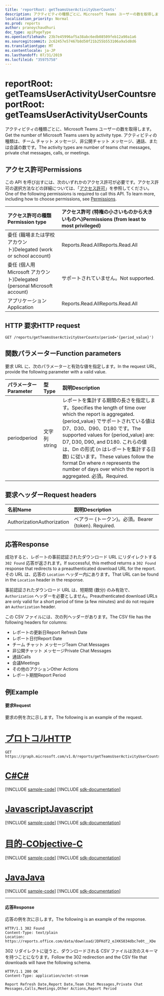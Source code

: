 ```yaml
---
title: 'reportRoot: getTeamsUserActivityUserCounts'
description: アクティビティの種類ごとに、Microsoft Teams ユーザーの数を取得します。 アクティビティの種類は、チーム チャット メッセージ、非公開チャット メッセージ、通話、または会議の数です。
localization_priority: Normal
ms.prod: reports
author: pranoychaudhuri
doc_type: apiPageType
ms.openlocfilehash: 23b7e45996af5a38abc6edb08509feb12a90a1a6
ms.sourcegitcommit: 2c62457e57467b8d50f21b255b553106a9a5d8d6
ms.translationtype: MT
ms.contentlocale: ja-JP
ms.lasthandoff: 07/31/2019
ms.locfileid: "35975758"
---
```

# <a name="reportroot-getteamsuseractivityusercounts"></a><span data-ttu-id="e7aaa-104">reportRoot: getTeamsUserActivityUserCounts</span><span class="sxs-lookup"><span data-stu-id="e7aaa-104">reportRoot: getTeamsUserActivityUserCounts</span></span>

<span data-ttu-id="e7aaa-105">アクティビティの種類ごとに、Microsoft Teams ユーザーの数を取得します。</span><span class="sxs-lookup"><span data-stu-id="e7aaa-105">Get the number of Microsoft Teams users by activity type.</span></span> <span data-ttu-id="e7aaa-106">アクティビティの種類は、チーム チャット メッセージ、非公開チャット メッセージ、通話、または会議の数です。</span><span class="sxs-lookup"><span data-stu-id="e7aaa-106">The activity types are number of teams chat messages, private chat messages, calls, or meetings.</span></span>

## <a name="permissions"></a><span data-ttu-id="e7aaa-107">アクセス許可</span><span class="sxs-lookup"><span data-stu-id="e7aaa-107">Permissions</span></span>

<span data-ttu-id="e7aaa-p103">この API を呼び出すには、次のいずれかのアクセス許可が必要です。アクセス許可の選択方法などの詳細については、「[アクセス許可](/graph/permissions-reference)」を参照してください。</span><span class="sxs-lookup"><span data-stu-id="e7aaa-p103">One of the following permissions is required to call this API. To learn more, including how to choose permissions, see [Permissions](/graph/permissions-reference).</span></span>

| <span data-ttu-id="e7aaa-110">アクセス許可の種類</span><span class="sxs-lookup"><span data-stu-id="e7aaa-110">Permission type</span></span>                        | <span data-ttu-id="e7aaa-111">アクセス許可 (特権の小さいものから大きいものへ)</span><span class="sxs-lookup"><span data-stu-id="e7aaa-111">Permissions (from least to most privileged)</span></span> |
| :------------------------------------- | :--------------------------------------- |
| <span data-ttu-id="e7aaa-112">委任 (職場または学校アカウント)</span><span class="sxs-lookup"><span data-stu-id="e7aaa-112">Delegated (work or school account)</span></span>     | <span data-ttu-id="e7aaa-113">Reports.Read.All</span><span class="sxs-lookup"><span data-stu-id="e7aaa-113">Reports.Read.All</span></span>                         |
| <span data-ttu-id="e7aaa-114">委任 (個人用 Microsoft アカウント)</span><span class="sxs-lookup"><span data-stu-id="e7aaa-114">Delegated (personal Microsoft account)</span></span> | <span data-ttu-id="e7aaa-115">サポートされていません。</span><span class="sxs-lookup"><span data-stu-id="e7aaa-115">Not supported.</span></span>                           |
| <span data-ttu-id="e7aaa-116">アプリケーション</span><span class="sxs-lookup"><span data-stu-id="e7aaa-116">Application</span></span>                            | <span data-ttu-id="e7aaa-117">Reports.Read.All</span><span class="sxs-lookup"><span data-stu-id="e7aaa-117">Reports.Read.All</span></span>                         |

## <a name="http-request"></a><span data-ttu-id="e7aaa-118">HTTP 要求</span><span class="sxs-lookup"><span data-stu-id="e7aaa-118">HTTP request</span></span>

<!-- { "blockType": "ignored" } -->

```http
GET /reports/getTeamsUserActivityUserCounts(period='{period_value}')
```

## <a name="function-parameters"></a><span data-ttu-id="e7aaa-119">関数パラメーター</span><span class="sxs-lookup"><span data-stu-id="e7aaa-119">Function parameters</span></span>

<span data-ttu-id="e7aaa-120">要求 URL に、次のパラメーターと有効な値を指定します。</span><span class="sxs-lookup"><span data-stu-id="e7aaa-120">In the request URL, provide the following parameter with a valid value.</span></span>

| <span data-ttu-id="e7aaa-121">パラメーター</span><span class="sxs-lookup"><span data-stu-id="e7aaa-121">Parameter</span></span> | <span data-ttu-id="e7aaa-122">型</span><span class="sxs-lookup"><span data-stu-id="e7aaa-122">Type</span></span>   | <span data-ttu-id="e7aaa-123">説明</span><span class="sxs-lookup"><span data-stu-id="e7aaa-123">Description</span></span>                              |
| :-------- | :----- | :--------------------------------------- |
| <span data-ttu-id="e7aaa-124">period</span><span class="sxs-lookup"><span data-stu-id="e7aaa-124">period</span></span>    | <span data-ttu-id="e7aaa-125">文字列</span><span class="sxs-lookup"><span data-stu-id="e7aaa-125">string</span></span> | <span data-ttu-id="e7aaa-126">レポートを集計する期間の長さを指定します。</span><span class="sxs-lookup"><span data-stu-id="e7aaa-126">Specifies the length of time over which the report is aggregated.</span></span> <span data-ttu-id="e7aaa-127">{period_value} でサポートされている値は D7、D30、D90、D180 です。</span><span class="sxs-lookup"><span data-stu-id="e7aaa-127">The supported values for {period_value} are: D7, D30, D90, and D180.</span></span> <span data-ttu-id="e7aaa-128">これらの値は、D*n* の形式 (*n* はレポートを集計する日数) に従います。</span><span class="sxs-lookup"><span data-stu-id="e7aaa-128">These values follow the format D*n* where *n* represents the number of days over which the report is aggregated.</span></span> <span data-ttu-id="e7aaa-129">必須。</span><span class="sxs-lookup"><span data-stu-id="e7aaa-129">Required.</span></span> |

## <a name="request-headers"></a><span data-ttu-id="e7aaa-130">要求ヘッダー</span><span class="sxs-lookup"><span data-stu-id="e7aaa-130">Request headers</span></span>

| <span data-ttu-id="e7aaa-131">名前</span><span class="sxs-lookup"><span data-stu-id="e7aaa-131">Name</span></span>          | <span data-ttu-id="e7aaa-132">説明</span><span class="sxs-lookup"><span data-stu-id="e7aaa-132">Description</span></span>               |
| :------------ | :------------------------ |
| <span data-ttu-id="e7aaa-133">Authorization</span><span class="sxs-lookup"><span data-stu-id="e7aaa-133">Authorization</span></span> | <span data-ttu-id="e7aaa-p105">ベアラー {トークン}。必須。</span><span class="sxs-lookup"><span data-stu-id="e7aaa-p105">Bearer {token}. Required.</span></span> |

## <a name="response"></a><span data-ttu-id="e7aaa-136">応答</span><span class="sxs-lookup"><span data-stu-id="e7aaa-136">Response</span></span>

<span data-ttu-id="e7aaa-137">成功すると、レポートの事前認証されたダウンロード URL にリダイレクトする `302 Found` 応答が返されます。</span><span class="sxs-lookup"><span data-stu-id="e7aaa-137">If successful, this method returns a `302 Found` response that redirects to a preauthenticated download URL for the report.</span></span> <span data-ttu-id="e7aaa-138">その URL は、応答の `Location` ヘッダー内にあります。</span><span class="sxs-lookup"><span data-stu-id="e7aaa-138">That URL can be found in the `Location` header in the response.</span></span>

<span data-ttu-id="e7aaa-139">事前認証されたダウンロード URL は、短期間 (数分) のみ有効で、`Authorization` ヘッダーを必要としません。</span><span class="sxs-lookup"><span data-stu-id="e7aaa-139">Preauthenticated download URLs are only valid for a short period of time (a few minutes) and do not require an `Authorization` header.</span></span>

<span data-ttu-id="e7aaa-140">この CSV ファイルには、次の列ヘッダーがあります。</span><span class="sxs-lookup"><span data-stu-id="e7aaa-140">The CSV file has the following headers for columns:</span></span>

- <span data-ttu-id="e7aaa-141">レポートの更新日</span><span class="sxs-lookup"><span data-stu-id="e7aaa-141">Report Refresh Date</span></span>
- <span data-ttu-id="e7aaa-142">レポート日付</span><span class="sxs-lookup"><span data-stu-id="e7aaa-142">Report Date</span></span>
- <span data-ttu-id="e7aaa-143">チーム チャット メッセージ</span><span class="sxs-lookup"><span data-stu-id="e7aaa-143">Team Chat Messages</span></span>
- <span data-ttu-id="e7aaa-144">非公開チャット メッセージ</span><span class="sxs-lookup"><span data-stu-id="e7aaa-144">Private Chat Messages</span></span>
- <span data-ttu-id="e7aaa-145">通話</span><span class="sxs-lookup"><span data-stu-id="e7aaa-145">Calls</span></span>
- <span data-ttu-id="e7aaa-146">会議</span><span class="sxs-lookup"><span data-stu-id="e7aaa-146">Meetings</span></span>
- <span data-ttu-id="e7aaa-147">その他のアクション</span><span class="sxs-lookup"><span data-stu-id="e7aaa-147">Other Actions</span></span>
- <span data-ttu-id="e7aaa-148">レポート期間</span><span class="sxs-lookup"><span data-stu-id="e7aaa-148">Report Period</span></span>

## <a name="example"></a><span data-ttu-id="e7aaa-149">例</span><span class="sxs-lookup"><span data-stu-id="e7aaa-149">Example</span></span>

#### <a name="request"></a><span data-ttu-id="e7aaa-150">要求</span><span class="sxs-lookup"><span data-stu-id="e7aaa-150">Request</span></span>

<span data-ttu-id="e7aaa-151">要求の例を次に示します。</span><span class="sxs-lookup"><span data-stu-id="e7aaa-151">The following is an example of the request.</span></span>


# <a name="httptabhttp"></a>[<span data-ttu-id="e7aaa-152">プロトコル</span><span class="sxs-lookup"><span data-stu-id="e7aaa-152">HTTP</span></span>](#tab/http)
<!-- {
  "blockType": "request",
  "name": "reportroot_getteamsuseractivityusercounts"
}-->

```http
GET https://graph.microsoft.com/v1.0/reports/getTeamsUserActivityUserCounts(period='D7')
```
# <a name="ctabcsharp"></a>[<span data-ttu-id="e7aaa-153">C#</span><span class="sxs-lookup"><span data-stu-id="e7aaa-153">C#</span></span>](#tab/csharp)
[!INCLUDE [sample-code](../includes/snippets/csharp/reportroot-getteamsuseractivityusercounts-csharp-snippets.md)]
[!INCLUDE [sdk-documentation](../includes/snippets/snippets-sdk-documentation-link.md)]

# <a name="javascripttabjavascript"></a>[<span data-ttu-id="e7aaa-154">Javascript</span><span class="sxs-lookup"><span data-stu-id="e7aaa-154">Javascript</span></span>](#tab/javascript)
[!INCLUDE [sample-code](../includes/snippets/javascript/reportroot-getteamsuseractivityusercounts-javascript-snippets.md)]
[!INCLUDE [sdk-documentation](../includes/snippets/snippets-sdk-documentation-link.md)]

# <a name="objective-ctabobjc"></a>[<span data-ttu-id="e7aaa-155">目的-C</span><span class="sxs-lookup"><span data-stu-id="e7aaa-155">Objective-C</span></span>](#tab/objc)
[!INCLUDE [sample-code](../includes/snippets/objc/reportroot-getteamsuseractivityusercounts-objc-snippets.md)]
[!INCLUDE [sdk-documentation](../includes/snippets/snippets-sdk-documentation-link.md)]

# <a name="javatabjava"></a>[<span data-ttu-id="e7aaa-156">Java</span><span class="sxs-lookup"><span data-stu-id="e7aaa-156">Java</span></span>](#tab/java)
[!INCLUDE [sample-code](../includes/snippets/java/reportroot-getteamsuseractivityusercounts-java-snippets.md)]
[!INCLUDE [sdk-documentation](../includes/snippets/snippets-sdk-documentation-link.md)]

---


#### <a name="response"></a><span data-ttu-id="e7aaa-157">応答</span><span class="sxs-lookup"><span data-stu-id="e7aaa-157">Response</span></span>

<span data-ttu-id="e7aaa-158">応答の例を次に示します。</span><span class="sxs-lookup"><span data-stu-id="e7aaa-158">The following is an example of the response.</span></span>

<!-- {
  "blockType": "response",
  "truncated": true,
  "@odata.type": "microsoft.graph.report"
} -->

```http
HTTP/1.1 302 Found
Content-Type: text/plain
Location: https://reports.office.com/data/download/JDFKdf2_eJXKS034dbc7e0t__XDe
```

<span data-ttu-id="e7aaa-159">302 リダイレクトに従うと、ダウンロードされる CSV ファイルは次のスキーマを持つことになります。</span><span class="sxs-lookup"><span data-stu-id="e7aaa-159">Follow the 302 redirection and the CSV file that downloads will have the following schema.</span></span>

<!-- { "blockType": "ignored" } --> 

```http
HTTP/1.1 200 OK
Content-Type: application/octet-stream

Report Refresh Date,Report Date,Team Chat Messages,Private Chat Messages,Calls,Meetings,Other Actions,Report Period
```
<!-- uuid: 8fcb5dbc-d5aa-4681-8e31-b001d5168d79 
2015-10-25 14:57:30 UTC -->
<!-- {
  "type": "#page.annotation",
  "description": "Example",
  "keywords": "",
  "section": "documentation",
  "tocPath": "",
  "suppressions": [
  ]
}-->

